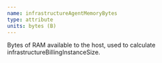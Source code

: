 ```yaml
---
name: infrastructureAgentMemoryBytes
type: attribute
units: bytes (B)
---
```


Bytes of RAM available to the host, used to calculate infrastructureBillingInstanceSize.